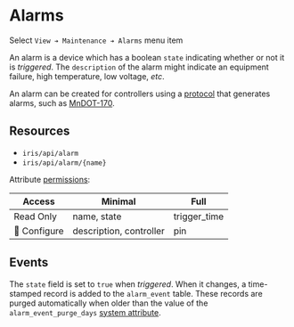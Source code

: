 # Alarms

Select `View ➔ Maintenance ➔ Alarms` menu item

An alarm is a device which has a boolean `state` indicating whether or not it is
_triggered_.  The `description` of the alarm might indicate an equipment
failure, high temperature, low voltage, _etc_.

An alarm can be created for controllers using a [protocol] that generates
alarms, such as [MnDOT-170].

## Resources

* `iris/api/alarm`
* `iris/api/alarm/{name}`

Attribute [permissions]:

| Access       | Minimal                 | Full          |
|--------------|-------------------------|---------------|
| Read Only    | name, state             | trigger\_time |
| 🔧 Configure | description, controller | pin           |

## Events

The `state` field is set to `true` when _triggered_.  When it changes, a
time-stamped record is added to the `alarm_event` table.  These records are
purged automatically when older than the value of the `alarm_event_purge_days`
[system attribute].


[MnDOT-170]: protocols.html#mndot-170
[permissions]: permissions.html
[protocol]: protocols.html
[system attribute]: system_attributes.html

